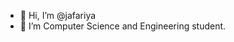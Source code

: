 - 👋 Hi, I’m @jafariya
- 👀 I’m Computer Science and Engineering student.




<!---
jafariya/jafariya is a ✨ special ✨ repository because its `README.md` (this file) appears on your GitHub profile.
You can click the Preview link to take a look at your changes.
--->
